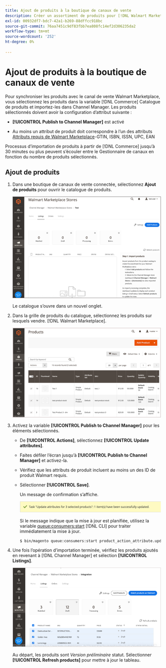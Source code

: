 ```yaml
---
title: Ajout de produits à la boutique de canaux de vente
description: Créer un assortiment de produits pour [!DNL Walmart Marketplace] ventes en ajoutant des produits du catalogue au canal de vente
exl-id: 00932df7-bdc7-42a1-b269-88dffcc918bc
source-git-commit: 76aa7451c9df83fbb7ea808fc14ef2d306235da2
workflow-type: tm+mt
source-wordcount: '252'
ht-degree: 0%

---
```



# Ajout de produits à la boutique de canaux de vente

Pour synchroniser les produits avec le canal de vente Walmart Marketplace, vous sélectionnez les produits dans la variable [!DNL Commerce] Catalogue de produits et importez-les dans Channel Manager. Les produits sélectionnés doivent avoir la configuration d’attribut suivante :

- **[!UICONTROL Publish to Channel Manager]** est activé

- Au moins un attribut de produit doit correspondre à l’un des attributs [Attributs requis de Walmart Marketplace](map-product-attributes-for-matching.md)-GTIN, ISBN, ISSN, UPC, EAN

Processus d’importation de produits à partir de [!DNL Commerce] jusqu’à 30 minutes ou plus peuvent s’écouler entre le Gestionnaire de canaux en fonction du nombre de produits sélectionnés.

## Ajout de produits

1. Dans une boutique de canaux de vente connectée, sélectionnez **Ajout de produits** pour ouvrir le catalogue de produits.

   ![Ajout de produits à la boutique de canaux de vente](assets/add-initial-products-to-connected-channel.png)

   Le catalogue s’ouvre dans un nouvel onglet.

1. Dans la grille de produits du catalogue, sélectionnez les produits sur lesquels vendre. [!DNL Walmart Marketplace].

   ![Envoi de produits à la boutique de canaux de vente](assets/select-products-from-catalog.png)

1. Activez la variable **[!UICONTROL Publish to Channel Manager]** pour les éléments sélectionnés.

   - De **[!UICONTROL Actions]**, sélectionnez **[!UICONTROL Update attributes]**.

   - Faites défiler l’écran jusqu’à **[!UICONTROL Publish to Channel Manager]** et activez-la.

   - Vérifiez que les attributs de produit incluent au moins un des ID de produit Walmart requis.

   - Sélectionner **[!UICONTROL Save]**.

      Un message de confirmation s’affiche.

      ![Message de confirmation d’importation de produit du catalogue au canal de vente](assets/product-import-from-catalog-confirmation.png)

      Si le message indique que la mise à jour est planifiée, utilisez la variable [queue:consumers:start](https://devdocs.magento.com/guides/v2.4/config-guide/cli/config-cli-subcommands-queue.html) [!DNL CLI] pour traiter immédiatement la mise à jour.

      ```bash
      $ bin/magento queue:consumers:start product_action_attribute.update
      ```

1. Une fois l’opération d’importation terminée, vérifiez les produits ajoutés en revenant à [!DNL Channel Manager] et sélection **[!UICONTROL Listings]**.

   ![Produits importés sur le canal de vente connecté](assets/products-in-marketplace-sales-channel.png)

   Au départ, les produits sont *Version préliminaire* statut. Sélectionner **[!UICONTROL Refresh products]** pour mettre à jour le tableau.

